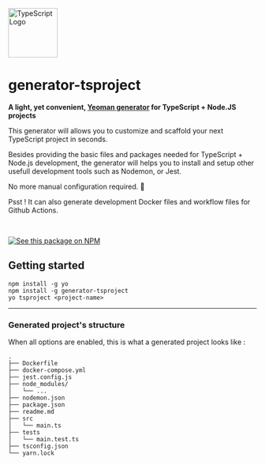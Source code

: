 <img src="https://i.imgur.com/fAmJYWo.png" alt="TypeScript Logo" width="100"/>

# generator-tsproject

**A light, yet convenient, [Yeoman generator](https://yeoman.io) for TypeScript + Node.JS projects**

This generator will allows you to customize and scaffold your next TypeScript project in seconds. 

Besides providing the basic files and packages needed for TypeScript + Node.js development, the generator will helps you to install and setup other usefull development tools such as Nodemon, or Jest. 

No more manual configuration required. 🤯

Psst ! It can also generate development Docker files and workflow files for Github Actions.

<br>

[![See this package on NPM](https://img.shields.io/badge/-See%20this%20package%20on%20npm-CB3837?style=for-the-badge&logo=npm&logoColor=white)](https://www.npmjs.com/package/generator-tsproject)

## Getting started

```
npm install -g yo
npm install -g generator-tsproject
yo tsproject <project-name>
```

***

### Generated project's structure

When all options are enabled, this is what a generated project looks like :

```
.
├── Dockerfile
├── docker-compose.yml
├── jest.config.js
├── node_modules/
│   └── ...
├── nodemon.json
├── package.json
├── readme.md
├── src
│   └── main.ts
├── tests
│   └── main.test.ts
├── tsconfig.json
└── yarn.lock
```
